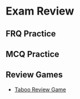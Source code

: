 # Exam Review
## FRQ Practice
## MCQ Practice
## Review Games
- [Taboo Review Game](https://drive.google.com/file/d/1iZkkGfILpSSbBwNtxmegPfVtPynuRC-K/view?usp=sharing)
